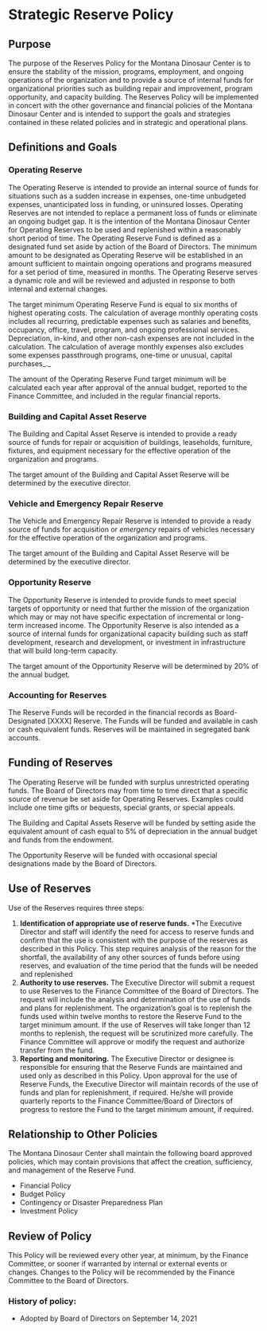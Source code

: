 # Strategic Reserve Policy

## Purpose

The purpose of the Reserves Policy for the Montana Dinosaur Center is to ensure the stability of the mission, programs, employment, and ongoing operations of the organization and to provide a source of internal funds for organizational priorities such as building repair and improvement, program opportunity, and capacity building. The Reserves Policy will be implemented in concert with the other governance and financial policies of the Montana Dinosaur Center and is intended to support the goals and strategies contained in these related policies and in strategic and operational plans.

## Definitions and Goals

### Operating Reserve

The Operating Reserve is intended to provide an internal source of funds for situations such as a sudden increase in expenses, one-time unbudgeted expenses, unanticipated loss in funding, or uninsured losses. Operating Reserves are not intended to replace a permanent loss of funds or eliminate an ongoing budget gap. It is the intention of the Montana Dinosaur Center for Operating Reserves to be used and replenished within a reasonably short period of time. The Operating Reserve Fund is defined as a designated fund set aside by action of the Board of Directors. The minimum amount to be designated as Operating Reserve will be established in an amount sufficient to maintain ongoing operations and programs measured for a set period of time, measured in months. The Operating Reserve serves a dynamic role and will be reviewed and adjusted in response to both internal and external changes.

The target minimum Operating Reserve Fund is equal to six months of highest operating costs. The calculation of average monthly operating costs includes all recurring, predictable expenses such as salaries and benefits, occupancy, office, travel, program, and ongoing professional services. Depreciation, in-kind, and other non-cash expenses are not included in the calculation. The calculation of average monthly expenses also excludes some expenses passthrough programs, one-time or unusual, capital purchases\_.\_

The amount of the Operating Reserve Fund target minimum will be calculated each year after approval of the annual budget, reported to the Finance Committee, and included in the regular financial reports.

### Building and Capital Asset Reserve

The Building and Capital Asset Reserve is intended to provide a ready source of funds for repair or acquisition of buildings, leaseholds, furniture, fixtures, and equipment necessary for the effective operation of the organization and programs.

The target amount of the Building and Capital Asset Reserve will be determined by the executive director.

### Vehicle and Emergency Repair Reserve

The Vehicle and Emergency Repair Reserve is intended to provide a ready source of funds for acquisition or _emergency_ repairs of vehicles necessary for the effective operation of the organization and programs.

The target amount of the Building and Capital Asset Reserve will be determined by the executive director.

### Opportunity Reserve

The Opportunity Reserve is intended to provide funds to meet special targets of opportunity or need that further the mission of the organization which may or may not have specific expectation of incremental or long-term increased income. The Opportunity Reserve is also intended as a source of internal funds for organizational capacity building such as staff development, research and development, or investment in infrastructure that will build long-term capacity.

The target amount of the Opportunity Reserve will be determined by 20% of the annual budget.

### Accounting for Reserves

The Reserve Funds will be recorded in the financial records as Board-Designated \[XXXX] Reserve. The Funds will be funded and available in cash or cash equivalent funds. Reserves will be maintained in segregated bank accounts.

## Funding of Reserves

The Operating Reserve will be funded with surplus unrestricted operating funds. The Board of Directors may from time to time direct that a specific source of revenue be set aside for Operating Reserves. Examples could include one time gifts or bequests, special grants, or special appeals.

The Building and Capital Assets Reserve will be funded by setting aside the equivalent amount of cash equal to 5% of depreciation in the annual budget and funds from the endowment.

The Opportunity Reserve will be funded with occasional special designations made by the Board of Directors.

## Use of Reserves

Use of the Reserves requires three steps:

1. **Identification of appropriate use of reserve funds.** \*The Executive Director and staff will identify the need for access to reserve funds and confirm that the use is consistent with the purpose of the reserves as described in this Policy. This step requires analysis of the reason for the shortfall, the availability of any other sources of funds before using reserves, and evaluation of the time period that the funds will be needed and replenished
2. **Authority to use reserves.** The Executive Director will submit a request to use Reserves to the Finance Committee of the Board of Directors. The request will include the analysis and determination of the use of funds and plans for replenishment. The organization’s goal is to replenish the funds used within twelve months to restore the Reserve Fund to the target minimum amount. If the use of Reserves will take longer than 12 months to replenish, the request will be scrutinized more carefully. The Finance Committee will approve or modify the request and authorize transfer from the fund.
3. **Reporting and monitoring.** The Executive Director or designee is responsible for ensuring that the Reserve Funds are maintained and used only as described in this Policy. Upon approval for the use of Reserve Funds, the Executive Director will maintain records of the use of funds and plan for replenishment, if required. He/she will provide quarterly reports to the Finance Committee/Board of Directors of progress to restore the Fund to the target minimum amount, if required.

## Relationship to Other Policies

The Montana Dinosaur Center shall maintain the following board approved policies, which may contain provisions that affect the creation, sufficiency, and management of the Reserve Fund.

* Financial Policy
* Budget Policy
* Contingency or Disaster Preparedness Plan
* Investment Policy

## Review of Policy

This Policy will be reviewed every other year, at minimum, by the Finance Committee, or sooner if warranted by internal or external events or changes. Changes to the Policy will be recommended by the Finance Committee to the Board of Directors.

### History of policy:

* Adopted by Board of Directors on September 14, 2021
